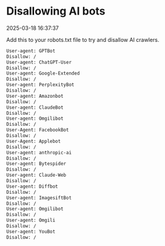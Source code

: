 # Disallowing AI bots

2025-03-18 16:37:37

Add this to your robots.txt file to try and disallow AI crawlers.

```txt
User-agent: GPTBot
Disallow: /
User-agent: ChatGPT-User
Disallow: /
User-agent: Google-Extended
Disallow: /
User-agent: PerplexityBot
Disallow: /
User-agent: Amazonbot
Disallow: /
User-agent: ClaudeBot
Disallow: /
User-agent: Omgilibot
Disallow: /
User-Agent: FacebookBot
Disallow: /
User-Agent: Applebot
Disallow: /
User-agent: anthropic-ai
Disallow: /
User-agent: Bytespider
Disallow: /
User-agent: Claude-Web
Disallow: /
User-agent: Diffbot
Disallow: /
User-agent: ImagesiftBot
Disallow: /
User-agent: Omgilibot
Disallow: /
User-agent: Omgili
Disallow: /
User-agent: YouBot
Disallow: /
```
